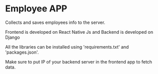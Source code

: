 # Employee APP
Collects and saves employees info to the server.

Frontend is developed on React Native Js and Backend is developed on Django

All the libraries can be installed using 'requirements.txt' and 'packages.json'.

Make sure to put IP of your backend server in the frontend app to fetch data.